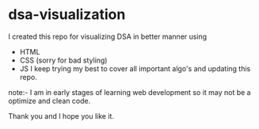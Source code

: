 # dsa-visualization

I created this repo for visualizing DSA in better manner using 
* HTML
* CSS (sorry for bad styling)
* JS
I keep trying my best to cover all important algo's and updating this repo.

note:- I am in early stages of learning web development so it may not be a optimize and clean code. 

Thank you and I hope you like it.